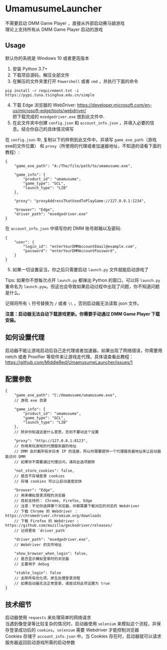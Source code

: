# UmamusumeLauncher
不需要启动 DMM Game Player ，直接从外部启动赛马娘游戏  
理论上支持所有从 DMM Game Player 启动的游戏
## Usage
默认你的系统是 Windows 10 或者更高版本
1. 安装 Python 3.7+
2. 下载项目源码，解压全部文件
3. 在解压的文件夹里打开 `Powershell` 或者 `cmd` ，并执行下面的命令 
```
pip install -r requirement.txt -i https://pypi.tuna.tsinghua.edu.cn/simple
```
4. 下载 Edge 浏览器的 WebDriver: https://developer.microsoft.com/en-us/microsoft-edge/tools/webdriver/  
把下载完成的 `msedgedriver.exe` 放到此文件中.
5. 在此文件夹中创建 `config.json` 和 `account_info.json` ，并填入必要的信息。结合你自己的具体情况填写     

在 `config.json` 中, 复制以下的样例到此文件中，并填写 `game_exe_path`（游戏exe的文件位置） 和 `proxy`（所使用的代理或者加速器地址，不知道的请看下面的教程）:
```
{
    "game_exe_path": "A:/The/file/path/to/umamusume.exe",

    "game_info": {
        "product_id": "umamusume",
        "game_type": "GCL",
        "launch_type": "LIB"
    },

    "proxy": "proxyAddressThatUsedToPlayGame://127.0.0.1:1234",

    "browser": "Edge",
    "driver_path": "msedgedriver.exe"
}
```
在 `account_info.json` 中填写你的 DMM 账号邮箱以及密码:
```
{
    "user": {
        "login_id": "enterYourDMMAccountEmail@example.com",
        "password": "enterYourDMMAccountPassword",
    }
}
```
5. 如果一切设置妥当，你之后只需要启动 `launch.py` 文件就能启动游戏了 

Tips: 如果你不想每次点开 `launch.py` 都弹出 Python 的窗口，可以将 `launch.py` 重命名为 `launch.pyw`。但这也会导致如果启动过程中出现了问题，你不知道问题是什么。  

记得将所有 `\` 符号替换为 `/` 或者 `\\` ，否则启动器无法读取 json 文件。

**注意：启动器无法自动下载游戏更新。你需要手动通过 DMM Game Player 下载安装。**    
 
## 如何设置代理
启动器不能让游戏启动后自己走代理或者加速器。如果出现了网络错误，你需要用 netch 或者 Proxifier 等软件来让游戏走代理。具体请查看此教程：https://github.com/MiddleRed/UmamusumeLauncher/issues/1

## 配置参数
````
{
    "game_exe_path": "C:/Umamusume/umamusume.exe",
    // 游戏 exe 目录

    "game_info": {
        "product_id": "umamusume",
        "game_type": "GCL",
        "launch_type": "LIB"
    },
    // 除非你知道这是什么意思，否则不要动这个设置

    "proxy": "http://127.0.0.1:8123",
    // 你用来玩游戏的代理服务器的地址
    // DMM 会拦截所有非日本 IP 的连接，所以你需要提供一个代理服务器地址来让启动器能访问 DMM 
    // 如果你不需要通过代理访问，请将此选项删除

    "not_store_cookies": false,
    // 是否不存储登录 cookies
    // 存储 cookies 可以让启动速度加快 

    "browser": "Edge",
    // 用来模拟登录流程的浏览器
    // 目前支持的： Chrome, Firefox, Edge
    // 注意：不论你选择哪个浏览器，你都需要下载对应的浏览的 Webdriver
    // 下载 Chrome 的 Webdriver ：https://chromedriver.chromium.org/downloads
    // 下载 Firefox 的 Webdriver : https://github.com/mozilla/geckodriver/releases/
    // 记得更改 `driver_path` 

    "driver_path": "msedgedriver.exe",
    // Webdriver 的文件地址

    "show_browser_when_login": false,
    // 是否显示模拟登录时的浏览器
    // 主要用于 debug

    "stable_login": false
    // 去除所有优化项，原生处理登录流程
    // 如果启动器无法正常登录，请尝试将此项设置为 true
}
````
## 技术细节
启动器使用 `requests` 来处理简单的网络请求  
当遇到像登录等比较复杂的情况时，启动器使用 `selenium` 来模拟这个流程，并保存登录成功后的 `cookies`。`selenium` 需要 Webdriver 才能控制浏览器     
Cookies 存储于 `account_info.json` 中。当 Cookies 存在时，启动器就可以请求服务器返回启动游戏所需的启动参数
